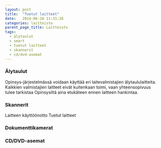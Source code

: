 ```yaml
---
layout: post
title:  "Tuetut laitteet"
date:   2014-06-28 11:31:26
categories: laitteisto
parent_page_title: Laitteisto
tags:
  - älytaulut
  - smart
  - tuetut laitteet
  - skannerit
  - cd/dvd-asemat
---
```


### Älytaulut
Opinsys-järjestelmässä voidaan käyttää eri laitevalmistajien älytaululaitteita. Kaikkien valmistajien laitteet eivät kuitenkaan toimi, vaan yhteensopivuus tulee tarkistaa Opinsysiltä aina etukäteen ennen laitteen hankintaa.

### Skannerit

Laitteen käyttöönotto
Tuetut laitteet

### Dokumenttikamerat

### CD/DVD-asemat